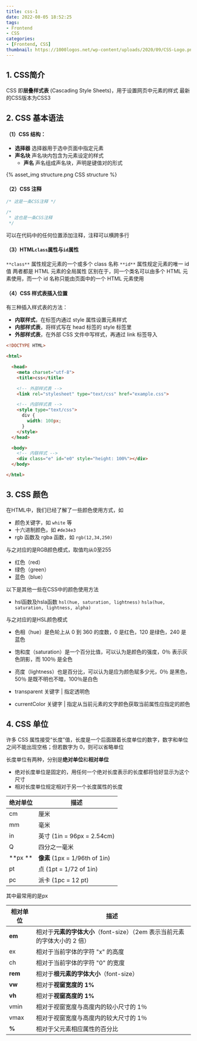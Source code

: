 ```yaml
---
title: css-1
date: 2022-08-05 18:52:25
tags:
- Frontend
- CSS
categories:
- [Frontend, CSS]
thumbnail: https://1000logos.net/wp-content/uploads/2020/09/CSS-Logo.png
---
```


## 1. CSS简介

CSS 即**层叠样式表** (Cascading Style Sheets)，用于设置网页中元素的样式
最新的CSS版本为CSS3

## 2. CSS 基本语法

#### （1）CSS 结构：

- **选择器**    选择器用于选中页面中指定元素
- **声名块**    声名块内包含为元素设定的样式
  - **声名**    声名组成声名块，声明是键值对的形式

{% asset_img structure.png CSS structure %}

#### （2）CSS 注释

```css
/* 这是一条CSS注释 */

/*
 * 这也是一条CSS注释
 */
```

可以在代码中的任何位置添加注释，注释可以横跨多行

#### （3）HTML`class`属性与`id`属性

`**class**` 属性规定元素的一个或多个 class 名称
`**id**` 属性规定元素的唯一 id 值
两者都是 HTML 元素的全局属性
区别在于，同一个类名可以由多个 HTML 元素使用，而一个 id 名称只能由页面中的一个 HTML 元素使用

#### （4）CSS 样式表插入位置

有三种插入样式表的方法：

- **内联样式**，在标签内通过 style 属性设置元素样式
- **内部样式表**，将样式写在 head 标签的 style 标签里
- **外部样式表**，在外部 CSS 文件中写样式，再通过 link 标签导入

```html
<!DOCTYPE HTML>

<html>

  <head>
    <meta charset="utf-8">
    <title>css</title>

    <!-- 外部样式表 -->
    <link rel="stylesheet" type="text/css" href="example.css">

    <!-- 内部样式表 -->
    <style type="text/css">
      div {
        width: 100px;
      }
    </style>
  </head>

  <body>
    <!-- 内联样式 -->
    <div class="e" id="e0" style="height: 100%"></div>
  </body>

</html>
```

## 3. CSS 颜色

在HTML中，我们已经了解了一些颜色使用方式，如

- 颜色关键字，如 `white` 等
- 十六进制颜色，如 `#de34e3`
- rgb 函数及 rgba 函数，如 `rgb(12,34,250)`

与之对应的是RGB颜色模式，取值均从0至255

   - 红色（red）
   - 绿色（green）
   - 蓝色（blue）

以下是其他一些在CSS中的颜色使用方法

- hsl函数及hsla函数 `hsl(hue, saturation, lightness)` `hsla(hue, saturation, lightness, alpha)`

与之对应的是HSL颜色模式

   - 色相（hue）是色轮上从 0 到 360 的度数，0 是红色，120 是绿色，240 是蓝色
   - 饱和度（saturation）是一个百分比值，可以认为是颜色的强度，0％ 表示灰色阴影，而 100％ 是全色
   - 亮度（lightness）也是百分比，可以认为是应为颜色赋多少光，0％ 是黑色，50％ 是既不明也不暗，100％是白色

- transparent 关键字 | 指定透明色
- currentColor 关键字 | 指定从当前元素的文字颜色获取当前属性应指定的颜色

## 4. CSS 单位

许多 CSS 属性接受“长度”值，长度是一个后面跟着长度单位的数字，数字和单位之间不能出现空格；但若数字为 0，则可以省略单位

长度单位有两种，分别是**绝对单位**和**相对单位**

- 绝对长度单位是固定的，用任何一个绝对长度表示的长度都将恰好显示为这个尺寸
- 相对长度单位规定相对于另一个长度属性的长度

| 绝对单位 | 描述 |
| --- | --- |
| cm | 厘米 |
| mm | 毫米 |
| in | 英寸 (1in = 96px = 2.54cm) |
| Q | 四分之一毫米 |
| **px ** | **像素** (1px = 1/96th of 1in) |
| pt | 点 (1pt = 1/72 of 1in) |
| pc | 派卡 (1pc = 12 pt) |

其中最常用的是px

| 相对单位 | 描述 |
| --- | --- |
| **em** | 相对于**元素的字体大小**（font-size）（2em 表示当前元素的字体大小的 2 倍） |
| ex | 相对于当前字体的字符 "x" 的高度 |
| ch | 相对于当前字体的字符 "0" 的宽度 |
| **rem** | 相对于**根元素的字体大小**（font-size） |
| **vw** | 相对于**视窗宽度的 1%** |
| **vh** | 相对于**视窗高度的 1%** |
| vmin | 相对于视窗宽度与高度内的较小尺寸的 1％ |
| vmax | 相对于视窗宽度与高度内的较大尺寸的 1％ |
| **%** | 相对于父元素相应属性的百分比 |
